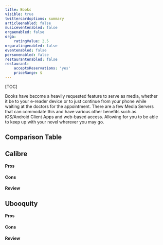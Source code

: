 ```yaml
---
title: Books
visible: true
twittercardoptions: summary
articleenabled: false
musiceventenabled: false
orgaenabled: false
orga:
    ratingValue: 2.5
orgaratingenabled: false
eventenabled: false
personenabled: false
restaurantenabled: false
restaurant:
    acceptsReservations: 'yes'
    priceRange: $
---
```


[TOC]

Books have become a heavily requested feature to serve as media, whether it be to your e-reader device or to just continue from your phone while waiting at the doctors for the appointment. There are a few Media Servers that can commodate this and have various other benefits such as. iOS/Android Client Apps and web-based access. Allowing for you to be able to keep up with your novel wherever you may go.


## Comparison Table



## Calibre

#### Pros

#### Cons

#### Review

## Ubooquity

#### Pros 

#### Cons

#### Review